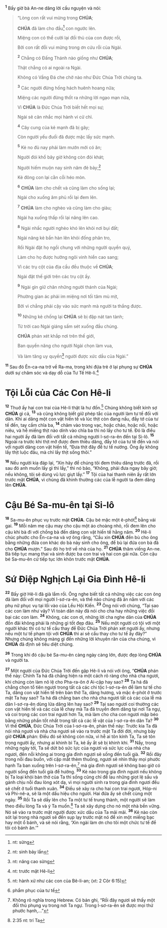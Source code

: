 <sup><b>1</b></sup> Bấy giờ bà An-ne dâng lời cầu nguyện và nói:

> “Lòng con rất vui mừng trong **CHÚA**;
>
> **CHÚA** đã làm cho đầu[^1-fd083123-d9a2-476f-b330-1c7693b9d01b] con ngước lên.
>
> Miệng con có thể cười lại đối thủ của con được rồi,
>
> Bởi con rất đỗi vui mừng trong ơn cứu rỗi của Ngài.
>
> <sup><b>2</b></sup> Chẳng có Đấng Thánh nào giống như **CHÚA**;
>
> Thật chẳng có ai ngoài ra Ngài.
>
> Không có Vầng Đá che chở nào như Đức Chúa Trời chúng ta.
>
> <sup><b>3</b></sup> Các người đừng hống hách huênh hoang nữa;
>
> Miệng các người đừng thốt ra những lời ngạo mạn nữa,
>
> Vì **CHÚA** là Đức Chúa Trời biết hết mọi sự;
>
> Ngài sẽ cân nhắc mọi hành vi cử chỉ.
>
> <sup><b>4</b></sup> Cây cung của kẻ mạnh đã bị gãy;
>
> Còn người yếu đuối đã được mặc lấy sức mạnh.
>
> <sup><b>5</b></sup> Kẻ no đủ nay phải làm mướn mới có ăn;
>
> Người đói khổ bây giờ không còn đói khát;
>
> Người hiếm muộn nay sinh năm đẻ bảy;[^2-fd083123-d9a2-476f-b330-1c7693b9d01b]
>
> Kẻ đông con lại cằn cỗi héo mòn.
>
> <sup><b>6</b></sup> **CHÚA** làm cho chết và cũng làm cho sống lại;
>
> Ngài cho xuống âm phủ rồi lại đem lên.
>
> <sup><b>7</b></sup> **CHÚA** làm cho nghèo và cũng làm cho giàu;
>
> Ngài hạ xuống thấp rồi lại nâng lên cao.
>
> <sup><b>8</b></sup> Ngài nhấc người nghèo khó lên khỏi nơi bụi đất;
>
> Ngài nâng kẻ bần hàn lên khỏi đống phân tro,
>
> Rồi Ngài đặt họ ngồi chung với những người quyền quý,
>
> Làm cho họ được hưởng ngôi vinh hiển cao sang;
>
> Vì các trụ cột của địa cầu đều thuộc về **CHÚA**;
>
> Ngài đặt thế giới trên các trụ cột ấy.
>
> <sup><b>9</b></sup> Ngài gìn giữ chân những người thánh của Ngài;
>
> Phường gian ác phải im miệng nơi tối tăm mù mịt,
>
> Bởi vì chẳng phải cậy vào sức mạnh mà người ta thắng được.
>
> <sup><b>10</b></sup> Những kẻ chống lại **CHÚA** sẽ bị đập nát tan tành;
>
> Từ trời cao Ngài giáng sấm sét xuống đầu chúng.
>
> **CHÚA** phán xét khắp nơi trên thế giới,
>
> Ban quyền năng cho người Ngài chọn làm vua,
>
> Và làm tăng uy quyền[^3-fd083123-d9a2-476f-b330-1c7693b9d01b] người được xức dầu của Ngài.”

<sup><b>11</b></sup> Sau đó Ên-ca-na trở về Ra-ma, trong khi đứa trẻ ở lại phụng sự **CHÚA** dưới sự chăm sóc và dạy dỗ của Tư Tế Hê-li.[^4-fd083123-d9a2-476f-b330-1c7693b9d01b]

# Tội Lỗi của Các Con Hê-li

<sup><b>12</b></sup> Thuở ấy hai con trai của Hê-li thật là hư đốn.[^5-fd083123-d9a2-476f-b330-1c7693b9d01b] Chúng không biết kính sợ **CHÚA** gì cả, <sup><b>13</b></sup> và cũng không biết giữ phép tắc của người làm tư tế đối với dân. Khi ai dâng một con vật hiến tế và lúc thịt còn đang nấu, đầy tớ của tư tế đến, tay cầm chĩa ba, <sup><b>14</b></sup> châm vào trong vạc, hoặc chảo, hoặc nồi, hoặc niêu, và hễ miếng thịt nào dính vào chĩa ba thì nó lấy cho tư tế. Đó là điều hai người ấy đã làm đối với tất cả những người I-sơ-ra-ên đến tại Si-lô. <sup><b>15</b></sup> Ngoài ra trước khi thịt mỡ được đem thiêu dâng, đầy tớ của tư tế đến và nói với người dâng con vật hiến tế, “Đưa thịt đây để tư tế nướng. Ông ấy không lấy thịt luộc đâu, mà chỉ lấy thịt sống thôi.”

<sup><b>16</b></sup> Nếu người kia đáp lại, “Xin hãy để chúng tôi đem thiêu dâng trước đã, rồi sau đó anh muốn lấy gì thì lấy,” thì nó bảo, “Không, phải đưa ngay bây giờ; nếu không, tôi sẽ dùng vũ lực giựt lấy.” <sup><b>17</b></sup> Tội của hai thanh niên ấy rất lớn trước mặt **CHÚA**, vì chúng đã khinh thường các của lễ người ta đem dâng lên **CHÚA**.

# Cậu Bé Sa-mu-ên tại Si-lô

<sup><b>18</b></sup> Sa-mu-ên phục vụ trước mặt **CHÚA**. Cậu bé mặc một ê-phót[^6-fd083123-d9a2-476f-b330-1c7693b9d01b] bằng vải gai. <sup><b>19</b></sup> Mỗi năm mẹ cậu may cho cậu một áo choàng nhỏ, rồi đem lên cho cậu khi bà đi với chồng bà đến dâng con vật hiến tế hằng năm. <sup><b>20</b></sup> Hê-li chúc phước cho Ên-ca-na và vợ ông rằng, “Cầu xin **CHÚA** đền bù cho ông bằng những đứa con khác do bà này sinh cho ông, để bù lại đứa con bà đã cho **CHÚA** mượn.” Sau đó họ trở về nhà của họ. <sup><b>21</b></sup> **CHÚA** thăm viếng An-ne. Bà tiếp tục mang thai và sinh được ba con trai và hai con gái nữa. Còn cậu bé Sa-mu-ên cứ tiếp tục lớn khôn trước mặt **CHÚA**.

# Sứ Điệp Nghịch Lại Gia Đình Hê-li

<sup><b>22</b></sup> Bấy giờ Hê-li đã già lắm rồi. Ông nghe biết tất cả những việc các con ông đã làm đối với mọi người I-sơ-ra-ên, và thể nào chúng đã ăn nằm với các phụ nữ phục vụ tại lối vào của Lều Hội Kiến. <sup><b>23</b></sup> Ông nói với chúng, “Tại sao các con làm như vậy? Vì toàn dân này đã nói cho cha hay những việc đồi bại các con làm. <sup><b>24</b></sup> Không, các con ơi, những lời cha nghe dân của **CHÚA** đồn đãi không phải là những gì tốt đẹp đâu. <sup><b>25</b></sup> Nếu một người có tội với một người khác thì có tư tế cầu thay để Đức Chúa Trời phán xét người ấy, nhưng nếu một tư tế phạm tội với **CHÚA** thì ai sẽ cầu thay cho tư tế ấy đây?” Nhưng chúng không màng gì đến những lời khuyên răn của cha chúng, vì **CHÚA** đã định sẽ tiêu diệt chúng.

<sup><b>26</b></sup> Trong khi đó cậu bé Sa-mu-ên càng ngày càng lớn, được đẹp lòng **CHÚA** và người ta.

<sup><b>27</b></sup> Một người của Đức Chúa Trời đến gặp Hê-li và nói với ông, “**CHÚA** phán thế này: Chính Ta há đã chẳng hiện ra một cách rõ ràng cho nhà cha ngươi, khi chúng còn làm nô lệ cho Pha-ra-ôn ở Ai-cập hay sao? <sup><b>28</b></sup> Ta há đã chẳng chọn tổ tiên ngươi trong tất cả các chi tộc I-sơ-ra-ên để làm tư tế cho Ta, dâng con vật hiến tế trên bàn thờ Ta, dâng hương, và mặc ê-phót ở trước mặt Ta hay sao? Ta há đã chẳng ban cho nhà cha ngươi tất cả các của lễ mà dân I-sơ-ra-ên dùng lửa dâng lên hay sao? <sup><b>29</b></sup> Tại sao ngươi coi thường các con vật hiến tế và các của lễ chay mà Ta đã truyền đem dâng tại nơi Ta ngự, và coi trọng các con trai ngươi hơn Ta, mà làm cho cha con ngươi mập béo bằng những phần tốt nhất trong tất cả các lễ vật của I-sơ-ra-ên dân Ta? <sup><b>30</b></sup> Vì thế **CHÚA**, Đức Chúa Trời của I-sơ-ra-ên, phán thế này: Trước kia Ta đã nói nhà ngươi và nhà cha ngươi sẽ vào ra trước mặt Ta đời đời, nhưng bây giờ **CHÚA** phán: Điều đó sẽ không còn nữa, vì hễ ai tôn kính Ta, Ta sẽ tôn trọng người ấy, nhưng ai khinh bỉ Ta, kẻ ấy ắt sẽ bị khinh khi. <sup><b>31</b></sup> Nầy, trong những ngày tới, Ta sẽ dứt bỏ sức lực của ngươi và sức lực của nhà cha ngươi, đến nỗi không ai trong gia đình ngươi sẽ sống đến tuổi già. <sup><b>32</b></sup> Rồi đây trong nỗi đau buồn, với cặp mắt thèm thuồng, ngươi sẽ nhìn thấy mọi phước hạnh Ta ban xuống trên I-sơ-ra-ên,[^7-fd083123-d9a2-476f-b330-1c7693b9d01b] mà gia đình ngươi sẽ không bao giờ có người sống đến tuổi già để hưởng. <sup><b>33</b></sup> Kẻ nào trong gia đình ngươi nếu không bị Ta loại khỏi bàn thờ của Ta thì sống cũng chỉ để lau những giọt lệ sầu và gánh chịu nỗi đau lòng xót dạ, vì mọi người sinh ra trong gia đình ngươi đều sẽ chết ở tuổi thanh xuân. <sup><b>34</b></sup> Điều sẽ xảy ra cho hai con trai ngươi, Hóp-ni và Phi-nê-a, sẽ là một dấu hiệu cho ngươi. Hai đứa ấy sẽ chết cùng một ngày. <sup><b>35</b></sup> Rồi Ta sẽ dấy lên cho Ta một tư tế trung thành, một người sẽ làm theo điều lòng Ta và ý Ta muốn.[^8-fd083123-d9a2-476f-b330-1c7693b9d01b] Ta sẽ xây dựng cho nó một nhà bền vững. Nó sẽ vào ra trước mặt người được xức dầu của Ta mãi mãi. <sup><b>36</b></sup> Kẻ nào còn sót lại trong nhà ngươi sẽ đến sụp lạy trước mặt nó để xin một miếng bạc hay một ổ bánh, và sẽ nói rằng, ‘Xin ngài làm ơn cho tôi một chức tư tế để tôi có bánh ăn.’”

[^1-fd083123-d9a2-476f-b330-1c7693b9d01b]: nt: sừng

[^2-fd083123-d9a2-476f-b330-1c7693b9d01b]: nt: sinh bảy lần

[^3-fd083123-d9a2-476f-b330-1c7693b9d01b]: nt: nâng cao sừng

[^4-fd083123-d9a2-476f-b330-1c7693b9d01b]: nt: trước mặt Hê-li

[^5-fd083123-d9a2-476f-b330-1c7693b9d01b]: nt: hành xử như các con của Bê-li-an; (xt: 2 Côr 6:15)

[^6-fd083123-d9a2-476f-b330-1c7693b9d01b]: phẩm phục của tư tế

[^7-fd083123-d9a2-476f-b330-1c7693b9d01b]: Không rõ nghĩa trong Hebrew. Có bản ghi, “Rồi đây ngươi sẽ thấy một đối thủ phụng vụ trong nơi Ta ngự. Trong I-sơ-ra-ên sẽ được mọi thứ phước hạnh,...”

[^8-fd083123-d9a2-476f-b330-1c7693b9d01b]: 2:35 nt: trí Ta
